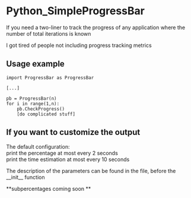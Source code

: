 # Python_SimpleProgressBar
If you need a two-liner to track the progress of any application where the number of total iterations is known  

I got tired of people not including progress tracking metrics  

## Usage example
```
import ProgressBar as ProgressBar

[...]  

pb = ProgressBar(n)
for i in range(1,n):
    pb.CheckProgress()
    [do complicated stuff]
 ```
 
 ## If you want to customize the output
 The default configuration:  
 print the percentage at most every 2 seconds  
 print the time estimation at most every 10 seconds  

The description of the parameters can be found in the file, before the \_\_init\_\_ function  
 
 
 **subpercentages coming soon  **
